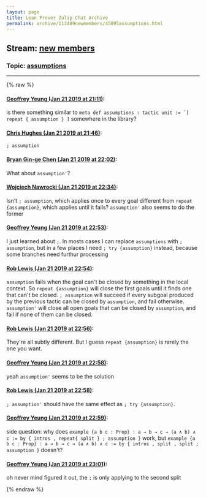 ```yaml
---
layout: page
title: Lean Prover Zulip Chat Archive 
permalink: archive/113489newmembers/45095assumptions.html
---
```


## Stream: [new members](index.html)
### Topic: [assumptions](45095assumptions.html)

---


{% raw %}
#### [ Geoffrey Yeung (Jan 21 2019 at 21:11)](https://leanprover.zulipchat.com/#narrow/stream/113489-new%20members/topic/assumptions/near/156558856):
is there something similar to ``meta def assumptions : tactic unit := `[ repeat { assumption } ]`` somewhere in the library?

#### [ Chris Hughes (Jan 21 2019 at 21:46)](https://leanprover.zulipchat.com/#narrow/stream/113489-new%20members/topic/assumptions/near/156560625):
`; assumption`

#### [ Bryan Gin-ge Chen (Jan 21 2019 at 22:02)](https://leanprover.zulipchat.com/#narrow/stream/113489-new%20members/topic/assumptions/near/156561395):
What about `assumption'`?

#### [ Wojciech Nawrocki (Jan 21 2019 at 22:34)](https://leanprover.zulipchat.com/#narrow/stream/113489-new%20members/topic/assumptions/near/156562900):
Isn't `; assumption`, which applies once to every goal different from `repeat {assumption}`, which applies until it fails? `assumption'` also seems to do the former

#### [ Geoffrey Yeung (Jan 21 2019 at 22:53)](https://leanprover.zulipchat.com/#narrow/stream/113489-new%20members/topic/assumptions/near/156563787):
I just learned about `;`. In mosts cases I can replace `assumptions` with `; assumption`, but in a few places I need `; try {assumption}` instead, because some branches need furthur processing

#### [ Rob Lewis (Jan 21 2019 at 22:54)](https://leanprover.zulipchat.com/#narrow/stream/113489-new%20members/topic/assumptions/near/156563836):
`assumption` fails when the goal can't be closed by something in the local context. So `repeat {assumption}` will close the first goals until it finds one that can't be closed. `; assumption` will succeed if every subgoal produced by the previous tactic can be closed by `assumption`, and fail otherwise. `assumption'` will close all open goals that can be closed by `assumption`, and fail if none of them can be closed.

#### [ Rob Lewis (Jan 21 2019 at 22:56)](https://leanprover.zulipchat.com/#narrow/stream/113489-new%20members/topic/assumptions/near/156563928):
They're all subtly different. But I guess `repeat {assumption}` is rarely the one you want.

#### [ Geoffrey Yeung (Jan 21 2019 at 22:58)](https://leanprover.zulipchat.com/#narrow/stream/113489-new%20members/topic/assumptions/near/156564007):
yeah `assumption'` seems to be the solution

#### [ Rob Lewis (Jan 21 2019 at 22:58)](https://leanprover.zulipchat.com/#narrow/stream/113489-new%20members/topic/assumptions/near/156564011):
`; assumption'` should have the same effect as `; try {assumption}`.

#### [ Geoffrey Yeung (Jan 21 2019 at 22:59)](https://leanprover.zulipchat.com/#narrow/stream/113489-new%20members/topic/assumptions/near/156564038):
side question: why does
`example {a b c : Prop} : a → b → c → (a ∧ b) ∧ c := by { intros , repeat{ split } ; assumption }` work, but
`example {a b c : Prop} : a → b → c → (a ∧ b) ∧ c := by { intros , split , split ; assumption }` doesn't?

#### [ Geoffrey Yeung (Jan 21 2019 at 23:01)](https://leanprover.zulipchat.com/#narrow/stream/113489-new%20members/topic/assumptions/near/156564127):
oh never mind figured it out, the `;` is only applying to the second split


{% endraw %}
